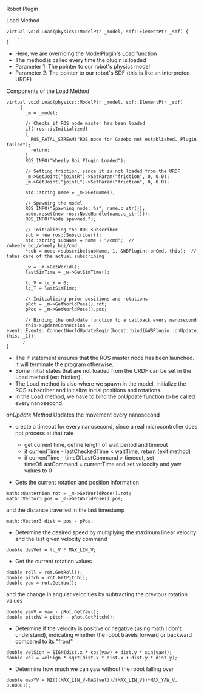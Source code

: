 Robot Plugin

Load Method
```
virtual void Load(physics::ModelPtr _model, sdf::ElementPtr _sdf) {
    ...
}
```
- Here, we are overriding the ModelPlugin's Load function
- The method is called every time the plugin is loaded
- Parameter 1: The pointer to our robot's physics model
- Parameter 2: The pointer to our robot's SDF (this is like an interpreted URDF)

Components of the Load Method
```
virtual void Load(physics::ModelPtr _model, sdf::ElementPtr _sdf)
     {
       _m = _model;

       // Checks if ROS node master has been loaded
       if(!ros::isInitialized)
       {
         ROS_FATAL_STREAM("ROS node for Gazebo not established. Plugin failed");
         return;
       }
       ROS_INFO("Wheely Boi Plugin Loaded");

       // Setting friction, since it is not loaded from the URDF
       _m->GetJoint("jointR")->SetParam("friction", 0, 0.0);
       _m->GetJoint("jointL")->SetParam("friction", 0, 0.0);

       std::string name = _m->GetName();

       // Spawning the model
       ROS_INFO("Spawning node: %s", name.c_str());
       node.reset(new ros::NodeHandle(name.c_str()));
       ROS_INFO("Node spawned.");

       // Initializing the ROS subscriber
       sub = new ros::Subscriber();
       std::string subName = name + "/cmd";  // /wheely_boi/wheely_boi/cmd
       *sub = node->subscribe(subName, 1, &WBPlugin::onCmd, this);  // takes care of the actual subscribing

       _w = _m->GetWorld();
       lastSimTime = _w->GetSimTime();

       lc_V = lc_Y = 0;
       lc_T = lastSimTime;

       // Initializing prior positions and rotations
       pRot = _m->GetWorldPose().rot;
       pPos = _m->GetWorldPose().pos;

       // Binding the onUpdate function to a callback every nanosecond
       this->updateConnection = event::Events::ConnectWorldUpdateBegin(boost::bind(&WBPlugin::onUpdate, this, _1));
      }
}

```
- The if statement ensures that the ROS master node has been launched. It will terminate the program otherwise.
- Some initial states that are not loaded from the URDF can be set in the Load method (ex: friction).
- The Load method is also where we spawn in the model, initialize the ROS subscriber and initialize initial positions and rotations.
- In the Load method, we have to bind the onUpdate function to be called every nanosecond.


*onUpdate Method*
Updates the movement every nanosecond
- create a timeout for every nanosecond, since a real microcontroller does not process at that rate
  - get current time, define length of wait period and timeout
  - if currentTime - lastCheckedTime < waitTime, return (exit method)
  - if currentTime - timeOfLastCommand > timeout, set timeOfLastCommand = currentTime and set veloccity and yaw values to 0

- Gets the current rotation and position information
```
math::Quaternion rot = _m->GetWorldPose().rot;
math::Vector3 pos = _m->GetWorldPose().pos;
```
and the distance travelled in the last timestamp
```
math::Vector3 dist = pos - pPos;
```

- Determine the desired speed by multiplying the maximum linear velocity and the last given velocity command
```
double desVel = lc_V * MAX_LIN_V;
```

- Get the current rotation values
```
double roll = rot.GetRoll();
double pitch = rot.GetPitch();
double yaw = rot.GetYaw();
```
and the change in angular velocities by subtracting the previous rotation values
```
double yawV = yaw - pRot.GetYaw();
double pitchV = pitch - pRot.GetPitch();
```

- Determine if the velocity is positive or negative (using math I don't understand), indicating whether the robot travels forward or backward compared to its "front"
```
double velSign = SIGN(dist.x * cos(yaw) + dist.y * sin(yaw));
double vel = velSign * sqrt(dist.x * dist.x + dist.y * dist.y);
```

- Determine how much we can yaw without the robot falling over
```
double maxYV = NZ(((MAX_LIN_V-MAG(vel))/(MAX_LIN_V))*MAX_YAW_V, 0.00001);
```